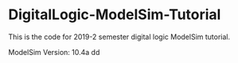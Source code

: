 # DigitalLogic-ModelSim-Tutorial
This is the code for 2019-2 semester digital logic ModelSim tutorial.

ModelSim Version: 10.4a
dd
